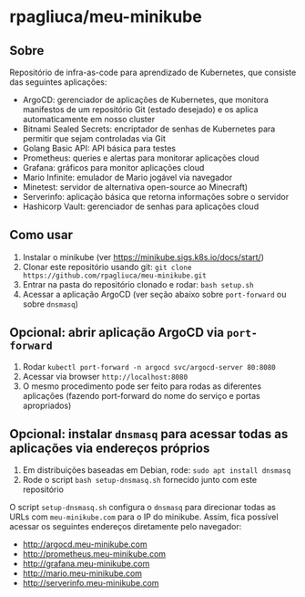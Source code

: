 # rpagliuca/meu-minikube

## Sobre
Repositório de infra-as-code para aprendizado de Kubernetes, que consiste das seguintes aplicações:
* ArgoCD: gerenciador de aplicações de Kubernetes, que monitora manifestos de um repositório Git (estado desejado) e os aplica automaticamente em nosso cluster
* Bitnami Sealed Secrets: encriptador de senhas de Kubernetes para permitir que sejam controladas via Git
* Golang Basic API: API básica para testes
* Prometheus: queries e alertas para monitorar aplicações cloud
* Grafana: gráficos para monitor aplicações cloud
* Mario Infinite: emulador de Mario jogável via navegador
* Minetest: servidor de alternativa open-source ao Minecraft)
* Serverinfo: aplicação básica que retorna informações sobre o servidor
* Hashicorp Vault: gerenciador de senhas para aplicações cloud

## Como usar

1. Instalar o minikube (ver https://minikube.sigs.k8s.io/docs/start/)
2. Clonar este repositório usando git: `git clone https://github.com/rpagliuca/meu-minikube.git`
3. Entrar na pasta do repositório clonado e rodar: `bash setup.sh`
4. Acessar a aplicação ArgoCD (ver seção abaixo sobre `port-forward` ou sobre `dnsmasq`)

## Opcional: abrir aplicação ArgoCD via `port-forward`
1. Rodar `kubectl port-forward -n argocd svc/argocd-server 80:8080`
2. Acessar via browser `http://localhost:8080`
3. O mesmo procedimento pode ser feito para rodas as diferentes aplicações (fazendo port-forward do nome do serviço e portas apropriados)

## Opcional: instalar `dnsmasq` para acessar todas as aplicações via endereços próprios

1. Em distribuições baseadas em Debian, rode: `sudo apt install dnsmasq`
2. Rode o script `bash setup-dnsmasq.sh` fornecido junto com este repositório

O script `setup-dnsmasq.sh` configura o `dnsmasq` para direcionar todas as URLs com `meu-minikube.com` para o IP do minikube. Assim, fica possível acessar os seguintes endereços diretamente pelo navegador:

* http://argocd.meu-minikube.com
* http://prometheus.meu-minikube.com
* http://grafana.meu-minikube.com
* http://mario.meu-minikube.com
* http://serverinfo.meu-minikube.com
